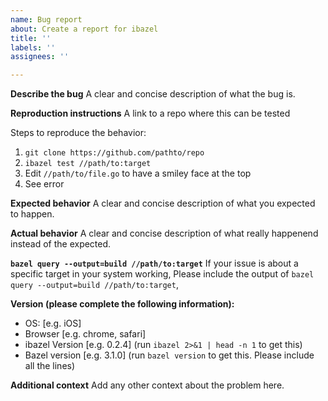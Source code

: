 ```yaml
---
name: Bug report
about: Create a report for ibazel
title: ''
labels: ''
assignees: ''

---
```


**Describe the bug**
A clear and concise description of what the bug is.

**Reproduction instructions**
A link to a repo where this can be tested

Steps to reproduce the behavior:
1. `git clone https://github.com/pathto/repo`
2. `ibazel test //path/to:target`
3. Edit `//path/to/file.go` to have a smiley face at the top
4. See error

**Expected behavior**
A clear and concise description of what you expected to happen.

**Actual behavior**
A clear and concise description of what really happenend instead of the expected.

**`bazel query --output=build //path/to:target`**
If your issue is about a specific target in your system working, Please include the output of `bazel query --output=build //path/to:target`,

**Version (please complete the following information):**
 - OS: [e.g. iOS]
 - Browser [e.g. chrome, safari]
 - ibazel Version [e.g. 0.2.4] (run `ibazel 2>&1 | head -n 1` to get this)
 - Bazel version [e.g. 3.1.0] (run `bazel version` to get this. Please include all the lines)
 
**Additional context**
Add any other context about the problem here.
